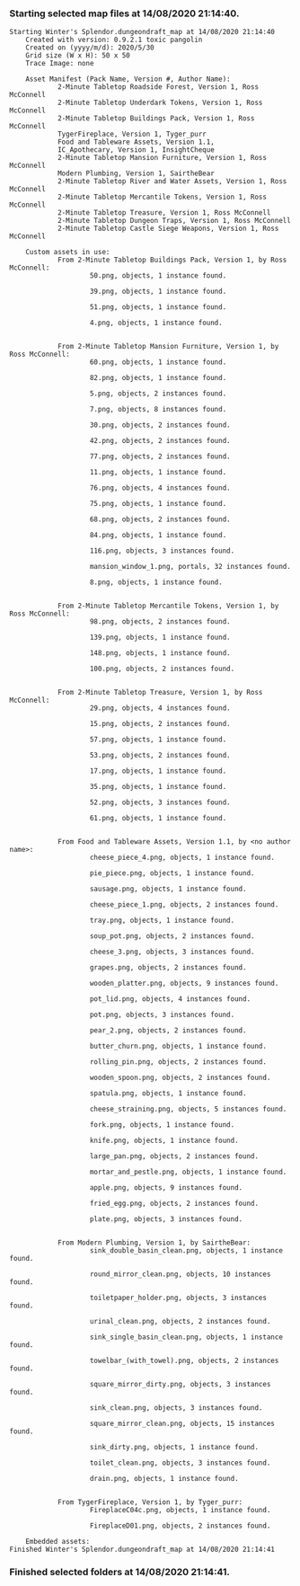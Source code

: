 ### Starting selected map files at 14/08/2020 21:14:40.

    Starting Winter's Splendor.dungeondraft_map at 14/08/2020 21:14:40
        Created with version: 0.9.2.1 toxic pangolin
        Created on (yyyy/m/d): 2020/5/30
        Grid size (W x H): 50 x 50
        Trace Image: none

        Asset Manifest (Pack Name, Version #, Author Name):
                2-Minute Tabletop Roadside Forest, Version 1, Ross McConnell
                2-Minute Tabletop Underdark Tokens, Version 1, Ross McConnell
                2-Minute Tabletop Buildings Pack, Version 1, Ross McConnell
                TygerFireplace, Version 1, Tyger_purr
                Food and Tableware Assets, Version 1.1, 
                IC_Apothecary, Version 1, InsightCheque
                2-Minute Tabletop Mansion Furniture, Version 1, Ross McConnell
                Modern Plumbing, Version 1, SairtheBear
                2-Minute Tabletop River and Water Assets, Version 1, Ross McConnell
                2-Minute Tabletop Mercantile Tokens, Version 1, Ross McConnell
                2-Minute Tabletop Treasure, Version 1, Ross McConnell
                2-Minute Tabletop Dungeon Traps, Version 1, Ross McConnell
                2-Minute Tabletop Castle Siege Weapons, Version 1, Ross McConnell

        Custom assets in use:
                From 2-Minute Tabletop Buildings Pack, Version 1, by Ross McConnell:
                        50.png, objects, 1 instance found.

                        39.png, objects, 1 instance found.

                        51.png, objects, 1 instance found.

                        4.png, objects, 1 instance found.


                From 2-Minute Tabletop Mansion Furniture, Version 1, by Ross McConnell:
                        60.png, objects, 1 instance found.

                        82.png, objects, 1 instance found.

                        5.png, objects, 2 instances found.

                        7.png, objects, 8 instances found.

                        30.png, objects, 2 instances found.

                        42.png, objects, 2 instances found.

                        77.png, objects, 2 instances found.

                        11.png, objects, 1 instance found.

                        76.png, objects, 4 instances found.

                        75.png, objects, 1 instance found.

                        68.png, objects, 2 instances found.

                        84.png, objects, 1 instance found.

                        116.png, objects, 3 instances found.

                        mansion_window_1.png, portals, 32 instances found.

                        8.png, objects, 1 instance found.


                From 2-Minute Tabletop Mercantile Tokens, Version 1, by Ross McConnell:
                        98.png, objects, 2 instances found.

                        139.png, objects, 1 instance found.

                        148.png, objects, 1 instance found.

                        100.png, objects, 2 instances found.


                From 2-Minute Tabletop Treasure, Version 1, by Ross McConnell:
                        29.png, objects, 4 instances found.

                        15.png, objects, 2 instances found.

                        57.png, objects, 1 instance found.

                        53.png, objects, 2 instances found.

                        17.png, objects, 1 instance found.

                        35.png, objects, 1 instance found.

                        52.png, objects, 3 instances found.

                        61.png, objects, 1 instance found.


                From Food and Tableware Assets, Version 1.1, by <no author name>:
                        cheese_piece_4.png, objects, 1 instance found.

                        pie_piece.png, objects, 1 instance found.

                        sausage.png, objects, 1 instance found.

                        cheese_piece_1.png, objects, 2 instances found.

                        tray.png, objects, 1 instance found.

                        soup_pot.png, objects, 2 instances found.

                        cheese_3.png, objects, 3 instances found.

                        grapes.png, objects, 2 instances found.

                        wooden_platter.png, objects, 9 instances found.

                        pot_lid.png, objects, 4 instances found.

                        pot.png, objects, 3 instances found.

                        pear_2.png, objects, 2 instances found.

                        butter_churn.png, objects, 1 instance found.

                        rolling_pin.png, objects, 2 instances found.

                        wooden_spoon.png, objects, 2 instances found.

                        spatula.png, objects, 1 instance found.

                        cheese_straining.png, objects, 5 instances found.

                        fork.png, objects, 1 instance found.

                        knife.png, objects, 1 instance found.

                        large_pan.png, objects, 2 instances found.

                        mortar_and_pestle.png, objects, 1 instance found.

                        apple.png, objects, 9 instances found.

                        fried_egg.png, objects, 2 instances found.

                        plate.png, objects, 3 instances found.


                From Modern Plumbing, Version 1, by SairtheBear:
                        sink_double_basin_clean.png, objects, 1 instance found.

                        round_mirror_clean.png, objects, 10 instances found.

                        toiletpaper_holder.png, objects, 3 instances found.

                        urinal_clean.png, objects, 2 instances found.

                        sink_single_basin_clean.png, objects, 1 instance found.

                        towelbar_(with_towel).png, objects, 2 instances found.

                        square_mirror_dirty.png, objects, 3 instances found.

                        sink_clean.png, objects, 3 instances found.

                        square_mirror_clean.png, objects, 15 instances found.

                        sink_dirty.png, objects, 1 instance found.

                        toilet_clean.png, objects, 3 instances found.

                        drain.png, objects, 1 instance found.


                From TygerFireplace, Version 1, by Tyger_purr:
                        FireplaceC04c.png, objects, 1 instance found.

                        FireplaceD01.png, objects, 2 instances found.

        Embedded assets:
    Finished Winter's Splendor.dungeondraft_map at 14/08/2020 21:14:41

### Finished selected folders at 14/08/2020 21:14:41.
